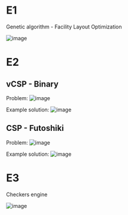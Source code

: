 # E1
Genetic algorithm - Facility Layout Optimization

![image](https://user-images.githubusercontent.com/61067969/166144399-a3c3b088-5d77-4708-be16-4461b9816118.png)

# E2
## vCSP - Binary

Problem:
![image](https://user-images.githubusercontent.com/61067969/166144568-c14062ca-f384-4ba3-bdf1-bda149fd2225.png)

Example solution:
![image](https://user-images.githubusercontent.com/61067969/166144580-b1c12903-078c-4d6b-99d2-58c9a98f06ed.png)

## CSP - Futoshiki

Problem:
![image](https://user-images.githubusercontent.com/61067969/166144515-57727c76-966a-41a1-a406-4f900bffc528.png)

Example solution:
![image](https://user-images.githubusercontent.com/61067969/166144537-0fea7585-b7d7-44f6-b981-2ede5034bdc5.png)

# E3
Checkers engine

![image](https://user-images.githubusercontent.com/61067969/166144316-3f26bd5e-9e7f-476e-9615-474e5ae7f4c9.png)
